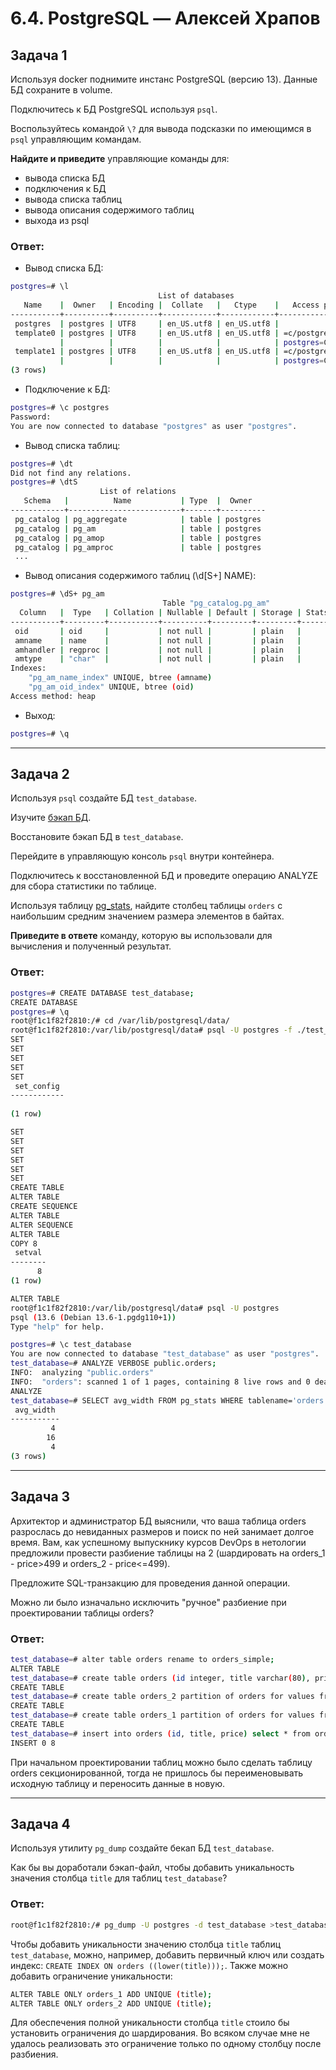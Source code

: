 # 6.4. PostgreSQL — Алексей Храпов

## Задача 1

Используя docker поднимите инстанс PostgreSQL (версию 13). Данные БД сохраните в volume.

Подключитесь к БД PostgreSQL используя `psql`.

Воспользуйтесь командой `\?` для вывода подсказки по имеющимся в `psql` управляющим командам.

**Найдите и приведите** управляющие команды для:
- вывода списка БД
- подключения к БД
- вывода списка таблиц
- вывода описания содержимого таблиц
- выхода из psql

### Ответ:

- Вывод списка БД:
```bash
postgres=# \l
                                 List of databases
   Name    |  Owner   | Encoding |  Collate   |   Ctype    |   Access privileges   
-----------+----------+----------+------------+------------+-----------------------
 postgres  | postgres | UTF8     | en_US.utf8 | en_US.utf8 | 
 template0 | postgres | UTF8     | en_US.utf8 | en_US.utf8 | =c/postgres          +
           |          |          |            |            | postgres=CTc/postgres
 template1 | postgres | UTF8     | en_US.utf8 | en_US.utf8 | =c/postgres          +
           |          |          |            |            | postgres=CTc/postgres
(3 rows)
```
- Подключение к БД:
```bash
postgres=# \c postgres
Password: 
You are now connected to database "postgres" as user "postgres".
```
- Вывод списка таблиц:
```bash
postgres=# \dt
Did not find any relations.
postgres=# \dtS
                    List of relations
   Schema   |          Name           | Type  |  Owner   
------------+-------------------------+-------+----------
 pg_catalog | pg_aggregate            | table | postgres
 pg_catalog | pg_am                   | table | postgres
 pg_catalog | pg_amop                 | table | postgres
 pg_catalog | pg_amproc               | table | postgres
 ...
```
- Вывод описания содержимого таблиц (\d[S+] NAME):
```bash
postgres=# \dS+ pg_am
                                  Table "pg_catalog.pg_am"
  Column   |  Type   | Collation | Nullable | Default | Storage | Stats target | Description 
-----------+---------+-----------+----------+---------+---------+--------------+-------------
 oid       | oid     |           | not null |         | plain   |              | 
 amname    | name    |           | not null |         | plain   |              | 
 amhandler | regproc |           | not null |         | plain   |              | 
 amtype    | "char"  |           | not null |         | plain   |              | 
Indexes:
    "pg_am_name_index" UNIQUE, btree (amname)
    "pg_am_oid_index" UNIQUE, btree (oid)
Access method: heap
```
- Выход:
```bash
postgres=# \q
```

---

## Задача 2

Используя `psql` создайте БД `test_database`.

Изучите [бэкап БД](https://github.com/netology-code/virt-homeworks/tree/master/06-db-04-postgresql/test_data).

Восстановите бэкап БД в `test_database`.

Перейдите в управляющую консоль `psql` внутри контейнера.

Подключитесь к восстановленной БД и проведите операцию ANALYZE для сбора статистики по таблице.

Используя таблицу [pg_stats](https://postgrespro.ru/docs/postgresql/12/view-pg-stats), найдите столбец таблицы `orders` 
с наибольшим средним значением размера элементов в байтах.

**Приведите в ответе** команду, которую вы использовали для вычисления и полученный результат.

### Ответ:

```bash
postgres=# CREATE DATABASE test_database;
CREATE DATABASE
postgres=# \q
root@f1c1f82f2810:/# cd /var/lib/postgresql/data/
root@f1c1f82f2810:/var/lib/postgresql/data# psql -U postgres -f ./test_dump.sql test_database
SET
SET
SET
SET
SET
 set_config 
------------
 
(1 row)

SET
SET
SET
SET
SET
SET
CREATE TABLE
ALTER TABLE
CREATE SEQUENCE
ALTER TABLE
ALTER SEQUENCE
ALTER TABLE
COPY 8
 setval 
--------
      8
(1 row)

ALTER TABLE
root@f1c1f82f2810:/var/lib/postgresql/data# psql -U postgres
psql (13.6 (Debian 13.6-1.pgdg110+1))
Type "help" for help.

postgres=# \c test_database 
You are now connected to database "test_database" as user "postgres".
test_database=# ANALYZE VERBOSE public.orders;
INFO:  analyzing "public.orders"
INFO:  "orders": scanned 1 of 1 pages, containing 8 live rows and 0 dead rows; 8 rows in sample, 8 estimated total rows
ANALYZE
test_database=# SELECT avg_width FROM pg_stats WHERE tablename='orders';
 avg_width 
-----------
         4
        16
         4
(3 rows)
```

---


## Задача 3

Архитектор и администратор БД выяснили, что ваша таблица orders разрослась до невиданных размеров и
поиск по ней занимает долгое время. Вам, как успешному выпускнику курсов DevOps в нетологии предложили
провести разбиение таблицы на 2 (шардировать на orders_1 - price>499 и orders_2 - price<=499).

Предложите SQL-транзакцию для проведения данной операции.

Можно ли было изначально исключить "ручное" разбиение при проектировании таблицы orders?

### Ответ:

```bash
test_database=# alter table orders rename to orders_simple;
ALTER TABLE
test_database=# create table orders (id integer, title varchar(80), price integer) partition by range(price);
CREATE TABLE
test_database=# create table orders_2 partition of orders for values from (0) to (499);
CREATE TABLE
test_database=# create table orders_1 partition of orders for values from (499) to (999999999);
CREATE TABLE
test_database=# insert into orders (id, title, price) select * from orders_simple;
INSERT 0 8
```
При начальном проектировании таблиц можно было сделать таблицу orders секционированной, 
тогда не пришлось бы переименовывать исходную таблицу и переносить данные в новую.

---

## Задача 4

Используя утилиту `pg_dump` создайте бекап БД `test_database`.

Как бы вы доработали бэкап-файл, чтобы добавить уникальность значения столбца `title` для таблиц `test_database`?

### Ответ:

```bash
root@f1c1f82f2810:/# pg_dump -U postgres -d test_database >test_database_dump.sql
```
Чтобы добавить уникальности значению столбца `title` таблиц `test_database`, 
можно, например, добавить первичный ключ или создать индекс: `CREATE INDEX ON orders ((lower(title)));`.
Также можно добавить ограничение уникальности: 
```bash
ALTER TABLE ONLY orders_1 ADD UNIQUE (title);
ALTER TABLE ONLY orders_2 ADD UNIQUE (title);
```
Для обеспечения полной уникальности столбца `title` стоило бы установить ограничения до шардирования.
Во всяком случае мне не удалось реализовать это ограничение только по одному столбцу после разбиения.